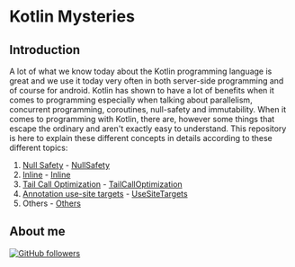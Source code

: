 # Kotlin Mysteries

## Introduction

A lot of what we know today about the Kotlin programming language is great and we use it today very often in both server-side programming and of course for android. Kotlin has shown to have a lot of benefits when it comes to programming especially when talking about parallelism, concurrent programming, coroutines, null-safety and immutability. When it comes to programming with Kotlin, there are, however some things that escape the ordinary and aren't exactly easy to understand. This repository is here to explain these different concepts in details according to these different topics:

1.  [Null Safety](https://kotlinlang.org/docs/null-safety.html) - [NullSafety](NullSafety.md)
2.  [Inline](https://kotlinlang.org/docs/inline-functions.html) - [Inline](Inline.md)
3.  [Tail Call Optimization](https://kotlinlang.org/docs/functions.html#tail-recursive-functions) - [TailCallOptimization](TailCallOptimization.md)
4.  [Annotation use-site targets](https://kotlinlang.org/docs/annotations.html#annotation-use-site-targets) - [UseSiteTargets](UseSiteTargets.md)
5.  Others - [Others](Others.md)

## About me

[![GitHub followers](https://img.shields.io/github/followers/jesperancinha.svg?label=Jesperancinha&style=for-the-badge&logo=github&color=grey "GitHub")](https://github.com/jesperancinha)
